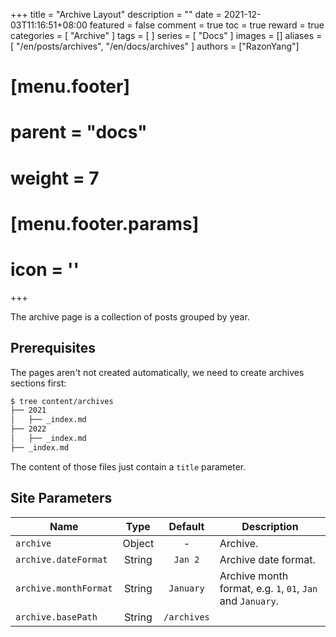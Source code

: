 +++
title = "Archive Layout"
description = ""
date = 2021-12-03T11:16:51+08:00
featured = false
comment = true
toc = true
reward = true
categories = [
  "Archive"
]
tags = [
]
series = [
  "Docs"
]
images = []
aliases = [
  "/en/posts/archives",
  "/en/docs/archives"
]
authors = ["RazonYang"]
# [menu.footer]
#   parent = "docs"
#   weight = 7
#   [menu.footer.params]
#     icon = '<i class="fas fa-fw fa-file-archive"></i>'
+++

The archive page is a collection of posts grouped by year.

<!--more-->

## Prerequisites

The pages aren't not created automatically, we need to create archives sections first:

```bash
$ tree content/archives
├── 2021
│   ├── _index.md
├── 2022
│   ├── _index.md
├── _index.md
```

The content of those files just contain a `title` parameter.

## Site Parameters

| Name | Type | Default | Description
|---|:-:|:-:|---
| `archive` | Object | - | Archive.
| `archive.dateFormat` | String | `Jan 2` | Archive date format.
| `archive.monthFormat` | String | `January` | Archive month format, e.g. `1`, `01`, `Jan` and `January`.
| `archive.basePath` | String | `/archives` |

